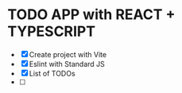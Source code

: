 # TODO APP with REACT + TYPESCRIPT

- [x] Create project with Vite
- [x] Eslint with Standard JS
- [x] List of TODOs
- [ ]
